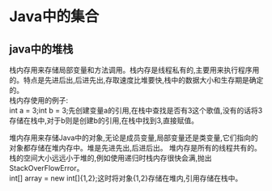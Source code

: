 # Java中的集合
java中的堆栈
------
栈内存用来存储局部变量和方法调用。栈内存是线程私有的,主要用来执行程序用的。特点是先进后出,后进先出,存取速度比堆要快,栈中的数据大小和生存期是确定的。  
栈内存使用的例子:  
int a = 3;int b = 3;先创建变量a的引用,在栈中查找是否有3这个歌值,没有的话将3存储在栈中,对于b则是创建b的引用,在栈中找到3,直接赋值。  
   
堆内存用来存储Java中的对象,无论是成员变量,局部变量还是类变量,它们指向的对象都存储在堆内存中。堆是先进先出,后进后出。
堆内存是所有的线程共有的。栈的空间大小远远小于堆的,例如使用递归时栈内存很快会满,抛出StackOverFlowError。  
int[] array = new int[]{1,2};这时将对象{1,2}存储在堆内,引用存储在栈中。  
